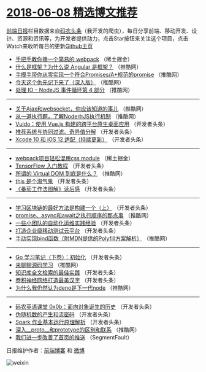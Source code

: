 # [2018-06-08 精选博文推荐](https://toutiao.qdkfweb.cn/date/2018/06/08)

[前端日报](https://qdkfweb.cn/c/news)栏目数据来自[码农头条](https://toutiao.qdkfweb.cn/)（我开发的爬虫），每日分享前端、移动开发、设计、资源和资讯等，为开发者提供动力，点击Star按钮来关注这个项目，点击Watch来收听每日的更新[Github主页](https://github.com/kujian/frontendDaily)
* [手把手教你撸一个简易的 webpack](https://toutiao.qdkfweb.cn/76887.html) （稀土掘金）
* [什么是框架？为什么说 Angular 是框架？](https://toutiao.qdkfweb.cn/76935.html) （推酷网）
* [手摸手带你从零实现一个符合Promises/A+规范的promise](https://toutiao.qdkfweb.cn/76937.html) （推酷网）
* [今天这个仇先记下来了（深入版）](https://toutiao.qdkfweb.cn/76940.html) （推酷网）
* [处理 IO &#8211; NodeJS 事件循环第 4 部分](https://toutiao.qdkfweb.cn/76936.html) （推酷网）

***
* [关于Ajax和websocket，你应该知道的事儿](https://toutiao.qdkfweb.cn/76929.html) （推酷网）
* [从一道执行题，了解Node中JS执行机制](https://toutiao.qdkfweb.cn/76930.html) （推酷网）
* [Vuido：使用 Vue.js 构建的跨平台原生桌面应用](https://toutiao.qdkfweb.cn/76893.html) （开发者头条）
* [推荐系统与协同过滤、奇异值分解](https://toutiao.qdkfweb.cn/76897.html) （开发者头条）
* [Xcode 10 和 iOS 12 适配（持续更新）](https://toutiao.qdkfweb.cn/76908.html) （开发者头条）

***
* [webpack项目轻松混用css module](https://toutiao.qdkfweb.cn/76886.html) （稀土掘金）
* [TensorFlow 入门教程](https://toutiao.qdkfweb.cn/76899.html) （开发者头条）
* [所谓的 Virtual DOM 到底是什么？](https://toutiao.qdkfweb.cn/76938.html) （推酷网）
* [this 是个淘气鬼](https://toutiao.qdkfweb.cn/76900.html) （开发者头条）
* [《番茄工作法图解》读后感](https://toutiao.qdkfweb.cn/76894.html) （开发者头条）

***
* [学习区块链的最好方法是构建一个（上）](https://toutiao.qdkfweb.cn/76903.html) （开发者头条）
* [promise、async和await之执行顺序的那点事](https://toutiao.qdkfweb.cn/76931.html) （推酷网）
* [一些小团队的自动化运维实践经验](https://toutiao.qdkfweb.cn/76892.html) （开发者头条）
* [打造企业级移动测试云平台](https://toutiao.qdkfweb.cn/76904.html) （开发者头条）
* [手动实现bind函数（附MDN提供的Polyfill方案解析）](https://toutiao.qdkfweb.cn/76932.html) （推酷网）

***
* [Go 学习笔记（下卷）：初始化](https://toutiao.qdkfweb.cn/76905.html) （开发者头条）
* [来聊聊源码学习](https://toutiao.qdkfweb.cn/76933.html) （推酷网）
* [知识库全文检索的最佳实践](https://toutiao.qdkfweb.cn/76895.html) （开发者头条）
* [卷积神经网络打造最美汉字](https://toutiao.qdkfweb.cn/76906.html) （开发者头条）
* [为什么我仍然认为deno是下一代node](https://toutiao.qdkfweb.cn/76934.html) （推酷网）

***
* [码农英语课堂 0x0b：面向对象诞生的历史](https://toutiao.qdkfweb.cn/76896.html) （开发者头条）
* [伪随机数的产生和流密码](https://toutiao.qdkfweb.cn/76907.html) （开发者头条）
* [Spark 作业基本运行原理解析](https://toutiao.qdkfweb.cn/76898.html) （开发者头条）
* [深入__proto__和prototype的区别和联系](https://toutiao.qdkfweb.cn/76926.html) （推酷网）
* [我们进一步改善了首页的推送](https://toutiao.qdkfweb.cn/76884.html) （SegmentFault）

日报维护作者：[前端博客](https://qdkfweb.cn/) 和 [微博](https://qdkfweb.cn/go/weibo)

![weixin](https://user-images.githubusercontent.com/3055447/38468989-651132ac-3b80-11e8-8e6b-15122322a9d7.png)